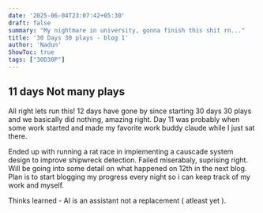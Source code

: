 ```yaml
---
date: '2025-06-04T23:07:42+05:30'
draft: false
summary: "My nightmare in university, gonna finish this shit rn..."
title: '30 Days 30 plays - blog 1'
author: 'Nadun'
ShowToc: true
tags: ["30D30P"]
---
```




## 11 days Not many plays

All right lets run this! 
12 days have gone by since starting 30 days 30 plays and we basically did nothing, amazing right. 
Day 11 was probably when some work started and made my favorite work buddy claude while I just 
sat there. 

Ended up with running a rat race in implementing a causcade system design to improve 
shipwreck detection. Failed miserabaly, suprising right. Will be going into some detail on what happened 
on 12th in the next blog. Plan is to start blogging my progress every night so i can keep track of my work
and myself.

Thinks learned - AI is an assistant not a replacement ( atleast yet ).



